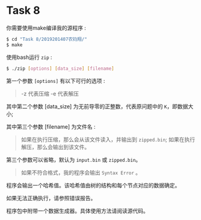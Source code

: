 # Task 8

你需要使用make编译我的源程序 :

```bash
$ cd "Task 8/2019201407农钧翔/"
$ make
```

使用bash运行 `zip` :

```bash
$ ./zip [options] [data_size] [filename]
```

第一个参数 `[options]` 有以下可行的选项 :
> -z 代表压缩
> -e 代表解压

其中第二个参数 [data_size] 为无前导零的正整数，代表原问题中的 `K`，即数据大小;

其中第三个参数 [filename] 为文件名 :
> 如果在执行压缩，那么会从该文件读入，并输出到 `zipped.bin`;
> 如果在执行解压，那么会输出到该文件。

第三个参数可以省略，默认为 `input.bin` 或 `zipped.bin`。
> 如果不符合格式，我的程序会输出 `Syntax Error` 。

程序会输出一个哈希值。该哈希值由树的结构和每个节点对应的数据确定。

如果无法正确执行，请参照错误报告。

程序包中附带一个数据生成器。具体使用方法请阅读源代码。